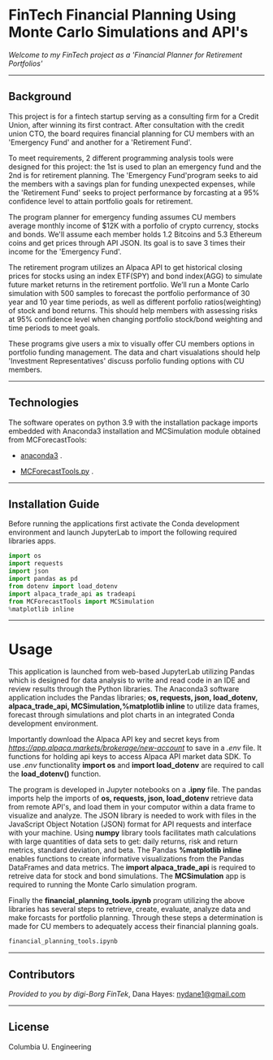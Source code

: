 # FinTech Financial Planning Using Monte Carlo Simulations and API's

*Welcome to my FinTech project as a 'Financial Planner for Retirement Portfolios'*

---

## Background
This project is for a fintech startup serving as a consulting firm for a Credit Union, after winning its first contract. After consultation with the credit union CTO, the board requires financial planning for CU members with an 'Emergency Fund' and another for a 'Retirement Fund'. 

To meet requirements, 2 different programming analysis tools were designed for this project: the 1st is used to plan an emergency fund and the 2nd is for retirement planning. The 'Emergency Fund'program seeks to aid the members with a savings plan for funding unexpected expenses, while the 'Retirement Fund' seeks to project performance by forcasting at a 95% confidence level to attain portfolio goals for retirement. 

The program planner for emergency funding assumes CU members average monthly income of $12K with a porfolio of crypto currency, stocks and bonds. We'll assume each member holds 1.2 Bitcoins and 5.3 Ethereum coins and get prices through API JSON. Its goal is to save 3 times their income for the 'Emergency Fund'. 

The retirement program utilizes an Alpaca API to get historical closing prices for stocks using an index ETF(SPY) and bond index(AGG) to simulate future market returns in the retirement portfolio. We’ll run a Monte Carlo simulation with 500 samples to forecast the portfolio performance of 30 year and 10 year time periods, as well as different porfolio ratios(weighting) of stock and bond returns. This should help members with assessing risks at 95% confidence level when changing portfolio stock/bond weighting and time periods to meet goals.

These programs give users a mix to visually offer CU members options in portfolio funding management. The data and chart visualations should help 'Investment Representatives' discuss porfolio funding options with CU members.  

---

## Technologies

The software operates on python 3.9 with the installation package imports embedded with Anaconda3 installation and MCSimulation module obtained from MCForecastTools:

* [anaconda3](https://docs.anaconda.com/anaconda/install/windows/e) .

* [MCForecastTools.py](https://cdn.inst-fs-pdx-prod.inscloudgate.net/e0e08ad7-c5b3-43c1-8e7c-e7efc5f1f39c/MCForecastTools.py?token=eyJhbGciOiJIUzUxMiIsInR5cCI6IkpXVCIsImtpZCI6ImNkbiJ9.eyJyZXNvdXJjZSI6Ii9lMGUwOGFkNy1jNWIzLTQzYzEtOGU3Yy1lN2VmYzVmMWYzOWMvTUNGb3JlY2FzdFRvb2xzLnB5IiwidGVuYW50IjoiY2FudmFzIiwidXNlcl9pZCI6IjE1MDQyMDAwMDAwMDAxODE0MiIsImlhdCI6MTY1MDgzNzk1OSwiZXhwIjoxNjUwOTI0MzU5fQ.VVAZTpXzX9mBx6vnKocyZoIxDBXzM4T-fZ3x9YAxzvjvID_OarmksBCAVMdjKJ8v8i_Ga8KoGLhBGqvfT44IoA&content_type=text%2Fx-python) .

---

## Installation Guide

Before running the applications first activate the Conda development environment and launch JupyterLab to import the following required libraries apps. 

```python libraries
import os
import requests
import json
import pandas as pd
from dotenv import load_dotenv
import alpaca_trade_api as tradeapi
from MCForecastTools import MCSimulation 
%matplotlib inline 
```

---
# Usage

This application is launched from web-based JupyterLab utilizing Pandas which is designed for data analysis to write and read code in an IDE and review results through the Python libraries. The Anaconda3 software application includes the Pandas libraries; **os, requests, json, load_dotenv, alpaca_trade_api, MCSimulation,%matplotlib inline** to utilize data frames, forecast through simulations and plot charts in an integrated Conda development environment. 

Importantly download the Alpaca API key and secret keys from *https://app.alpaca.markets/brokerage/new-account* to save in a *.env* file. It functions for holding api keys to access Alpaca API market data SDK. To use *.env* functionality **import os** and **import load_dotenv** are required to call the **load_dotenv()** function.

The program is developed in Jupyter notebooks on a **.ipny** file.  The pandas imports help the imports of **os, requests, json, load_dotenv** retrieve data from remote API's, and load them in your computor within a data frame to visualize and analyze. The JSON library is needed to work with files in the JavaScript Object Notation (JSON) format for API requests and interface with your machine. Using **numpy** library tools facilitates math calculations with large quantities of data sets to get: daily returns, risk and return metrics, standard deviation, and beta. The Pandas **%matplotlib inline** enables functions to create informative visualizations from the Pandas DataFrames and data metrics. The **import alpaca_trade_api** is required to retreive data for stock and bond simulations. The **MCSimulation** app is required to running the Monte Carlo simulation program.   

Finally the **financial_planning_tools.ipynb** program utilizing the above libraries has several steps to retrieve, create, evaluate, analyze data and make forcasts for portfolio planning. Through these steps a determination is made for CU members to adequately access their financial planning goals.   

```python
financial_planning_tools.ipynb
```
 

---

## Contributors

*Provided to you by digi-Borg FinTek*, 
Dana Hayes: nydane1@gmail.com

---

## License

Columbia U. Engineering